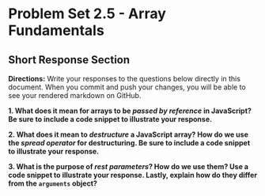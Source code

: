 # Problem Set 2.5 - Array Fundamentals
## Short Response Section

**Directions:**
Write your responses to the questions below directly in this document. When you commit and push your changes, you will be able to see your rendered markdown on GitHub.

**1. What does it mean for arrays to be _passed by reference_ in JavaScript? Be sure to include a code snippet to illustrate your response.**


**2. What does it mean to _destructure_ a JavaScript array? How do we use the _spread operator_ for destructuring. Be sure to include a code snippet to illustrate your response.**


**3. What is the purpose of _rest parameters_? How do we use them? Use a code snippet to illustrate your response. Lastly, explain how do they differ from the `arguments` object?**

